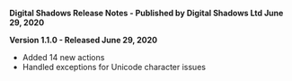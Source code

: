 **Digital Shadows Release Notes - Published by Digital Shadows Ltd June 29, 2020**


**Version 1.1.0 - Released June 29, 2020**

* Added 14 new actions
* Handled exceptions for Unicode character issues

